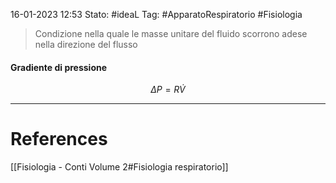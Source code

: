 16-01-2023 12:53
Stato: #ideaL 
Tag: #ApparatoRespiratorio #Fisiologia 

> Condizione nella quale le masse unitare del fluido scorrono adese nella direzione del flusso

#### Gradiente di pressione
$$ \Delta P = R \dot V$$

---
# References 
[[Fisiologia  - Conti Volume 2#Fisiologia respiratorio]]
